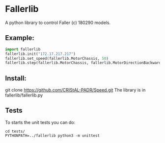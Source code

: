 # Fallerlib
A python library to control Faller (c) 180290 models. 

Example: 
--------
```python
import fallerlib
fallerlib.init("172.17.217.217")
fallerlib.set_speed(fallerlib.MotorChassis, 50)
fallerlib.step(fallerlib.MotorChassis, fallerlib.MotorDirectionBackward)
```

Install:
--------
git clone https://github.com/CRIStAL-PADR/Speed.git
The library is in fallerlib/fallerlib.py

Tests
-----
To starts the unit tests you can do:
```console
cd tests/
PYTHONPATH=../fallerlib python3 -m unittest
```

